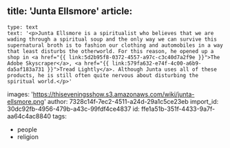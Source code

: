 title: 'Junta Ellsmore'
article:
  -
    type: text
    text: '<p>Junta Ellsmore is a spiritualist who believes that we are wading through a spiritual soup and the only way we can survive this supernatural broth is to fashion our clothing and automobiles in a way that least disturbs the otherworld. For this reason, he opened up a shop in <a href="{{ link:5d2b95f8-0372-4557-a97c-c3c40d7a2f9e }}">The Adobe Skyscraper</a>, <a href="{{ link:579fa632-e74f-4c00-a6b9-da5af183a731 }}">Tread Lightly</a>. Although Junta uses all of these products, he is still often quite nervous about disturbing the spiritual world.</p>'
images: 'https://thiseveningsshow.s3.amazonaws.com/wiki/junta-ellsmore.png'
author: 7328c14f-7ec2-4511-a24d-29a1c5ce23eb
import_id: 30dc92fb-4956-479b-a43c-99fdf4ce4837
id: ffe1a51b-351f-4433-9a7f-aa64c4ac8840
tags:
  - people
  - religion
